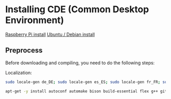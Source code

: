 # Installing CDE (Common Desktop Environment)



[Raspberry Pi install](https://sourceforge.net/p/cdesktopenv/wiki/CDE%20on%20the%20Raspberry%20Pi/)
[Ubuntu / Debian install](https://sourceforge.net/p/cdesktopenv/wiki/LinuxBuild/)
## Preprocess

Before downloading and compiling, you need to do the following steps:

Localization:

```sh
sudo locale-gen de_DE; sudo locale-gen es_ES; sudo locale-gen fr_FR; sudo locale-gen it_IT; sudo locale-gen de_DE.UTF-8; sudo locale-gen es_ES.UTF-8; sudo locale-gen fr_FR.UTF-8; sudo locale-gen it_IT.UTF-8;
```

```sh
apt-get -y install autoconf automake bison build-essential flex g++ git ksh libtool lib{xt,xmu,xft,xinerama,xpm,pam,motif,ssl,xaw7,x11,xss,tirpc,jpeg,freetype6,utempter}-dev m4 ncompress patch rpcbind tcl-dev x11proto-fonts-dev xbitmaps xfonts-{100,75}dpi{,-transcoded} xorg
```
